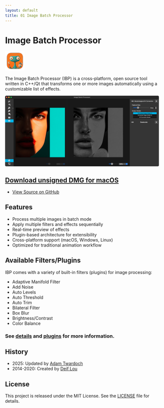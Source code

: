 ```yaml
---
layout: default
title: 01 Image Batch Processor
---
```


# Image Batch Processor

![IBP Logo](assets/img/ibp-sm.png)

The Image Batch Processor (IBP) is a cross-platform, open source tool written in C++/Qt that transforms one or more images automatically using a customizable list of effects.

![Screenshot](assets/img/screenshot.png)

## [Download unsigned DMG for macOS](https://github.com/twardoch/ibp/raw/refs/heads/master/dist/ImageBatchProcessor.dmg)

- [View Source on GitHub](https://github.com/twardoch/ibp)

## Features

- Process multiple images in batch mode
- Apply multiple filters and effects sequentially
- Real-time preview of effects
- Plugin-based architecture for extensibility
- Cross-platform support (macOS, Windows, Linux)
- Optimized for traditional animation workflow


## Available Filters/Plugins

IBP comes with a variety of built-in filters (plugins) for image processing:

- Adaptive Manifold Filter
- Add Noise
- Auto Levels
- Auto Threshold
- Auto Trim
- Bilateral Filter
- Box Blur
- Brightness/Contrast
- Color Balance

### See [details](details.md) and [plugins](plugins) for more information.


## History

- 2025: Updated by [Adam Twardoch](https://github.com/twardoch)
- 2014-2020: Created by [Deif Lou](https://github.com/deiflou/ibp)

## License

This project is released under the MIT License. See the [LICENSE](https://github.com/twardoch/ibp/blob/master/LICENSE) file for details. 

